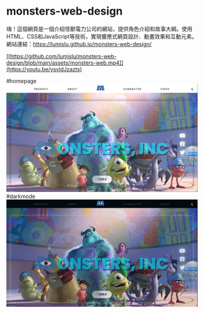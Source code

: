 # monsters-web-design


嗨！這個網頁是一個介紹怪獸電力公司的網站，提供角色介紹和故事大綱。使用HTML、CSS和JavaScript等技術，實現響應式網頁設計、動畫效果和互動元素。
網站連結：https://lumislu.github.io/monsters-web-design/



[[https://github.com/lumislu/monsters-web-design/blob/main/assets/monsters-web.mp4]](https://youtu.be/ysvldJzazts)



#homepage
![homepage.](./assets/homepage.png)
#darkmode
![darkmode](./assets/darkmode.png)
